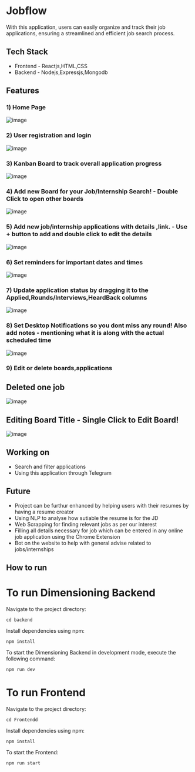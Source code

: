 # Jobflow
With this application, users can easily organize and track their job applications, ensuring a streamlined and efficient job search process.
## Tech Stack
+ Frontend - Reactjs,HTML,CSS
+ Backend - Nodejs,Expressjs,Mongodb
## Features
### 1) Home Page
![image](https://github.com/ap766/Jobflow/assets/79255079/c1ff5145-67d4-4198-9666-ae0911f71554)
### 2) User registration and login
![image](https://github.com/ap766/Jobflow/assets/79255079/2adaef3e-1bf4-497a-a07d-42f3fe41faab)
### 3) Kanban Board to track overall application progress
![image](https://github.com/ap766/Jobflow/assets/79255079/9b5ae87a-a5bb-497d-bb1b-aa57949d1da6)
### 4) Add new Board for your Job/Internship Search! - Double Click to open other boards
![image](https://github.com/ap766/Jobflow/assets/79255079/5e875cf6-5e9e-48c0-8352-bfc4a13b34cd)
### 5) Add new job/internship applications with details ,link. - Use + button to add and double click to edit the details
![image](https://github.com/ap766/Jobflow/assets/79255079/79119779-0f10-4453-9ca2-be5e375671d5)
### 6) Set reminders for important dates and times
![image](https://github.com/ap766/Jobflow/assets/79255079/3b3e4699-c15b-4f86-9c52-9f5b5996370b)
### 7) Update application status by dragging it to the Applied,Rounds/Interviews,HeardBack columns
![image](https://github.com/ap766/Jobflow/assets/79255079/be918d12-4c27-4203-ac40-8567eb35ebf0)
### 8) Set Desktop Notifications so you dont miss any round! Also add notes - mentioning what it is along with the actual scheduled time
![image](https://github.com/ap766/Jobflow/assets/79255079/287f3b53-de88-45ca-a022-a6b5f3a9b359)
### 9) Edit or delete boards,applications
## Deleted one job
![image](https://github.com/ap766/Jobflow/assets/79255079/25af3bbc-2062-42e5-b2d6-44d859cc8db7)
## Editing Board Title - Single Click to Edit Board!
![image](https://github.com/ap766/Jobflow/assets/79255079/e84fb895-4521-4f93-b922-a74c681a7c1b)


## Working on
+ Search and filter applications
+ Using this application through Telegram
  
## Future
+ Project can be furthur enhanced by helping users with their resumes by having a resume creator
+ Using NLP to analyse how sutiable the resume is for the JD
+ Web Scrapping for finding relevant jobs as per our interest
+ Filling all details necessary for job which can be entered in any online job application using the Chrome Extension
+ Bot on the website to help with general advise related to jobs/internships

## How to run 
# To run Dimensioning Backend
Navigate to the project directory:

`cd backend`

Install dependencies using npm:

`npm install`

To start the Dimensioning Backend in development mode, execute the following command:

`npm run dev`

# To run Frontend
Navigate to the project directory:

`cd Frontendd`

Install dependencies using npm:

`npm install`

To start the Frontend:

`npm run start`
    
